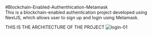 #Blockchain-Enabled-Authenthication-Metamask
<br>
This is a blockchain-enabled authentication project developed using NextJS, which allows user to sign up and login using Metamask.

THIS IS THE ARCHITECTURE OF THE PROJECT
![login-01](https://github.com/user-attachments/assets/6957a903-b110-4100-a3b5-4245fb296266)
